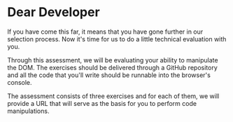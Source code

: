 # Dear Developer

If you have come this far, it means that you have gone further in our selection process. Now it's time for us to do a little technical evaluation with you.

Through this assessment, we will be evaluating your ability to manipulate the DOM. The exercises should be delivered through a GitHub repository and all the code that you'll write should be runnable into the browser's console.

The assessment consists of three exercises and for each of them, we will provide a URL that will serve as the basis for you to perform code manipulations.
